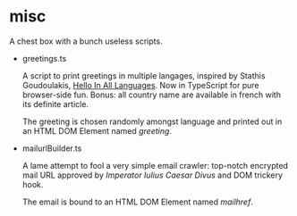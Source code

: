 # misc
A chest box with a bunch useless scripts.

* greetings.ts

  A script to print greetings in multiple langages, inspired by Stathis Goudoulakis, [Hello In All Languages](https://github.com/stathisg/hello-in-all-languages/blob/master/hello-in-all-languages.php). Now in TypeScript for pure browser-side fun. Bonus: all country name are available in french with its definite article.

  The greeting is chosen randomly amongst language and printed out in an HTML DOM Element named *greeting*.

* mailurlBuilder.ts

  A lame attempt to fool a very simple email crawler: top-notch encrypted  mail URL approved by *Imperator Iulius Caesar Divus* and DOM trickery hook.

  The email is bound to an HTML DOM Element named *mailhref*.


